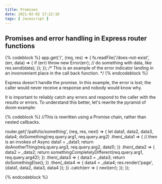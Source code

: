 ```yaml
---
title: Promises
date: 2021-02-02 17:22:10
tags: [ Javascript ]
---
```

## Promises and error handling in Express router functions

{% codeblock %}
app.get('/', (req, res) => {
  fs.readFile('/does-not-exist', (err, data) => {
    if (err) throw new Error(err);
    // do something with data, like
    res.send(data);
  });
});
/* This is an example of the error indicator landing in an invonvenient place in the call back function.
*/
{% endcodeblock %}

Express doesn't handle the promise. In this example, the error is lost; the caller would never receive a response and nobody would know why.

It is important to reliably catch any errors and respond to the caller with the results or errors.
To understand this better, let's rewrite the pyramid of doom 
example:

{% codeblock %}
//This is rewritten using a Promise chain, rather than nested callbacks.

router.get('/path/to/something', (req, res, next) => {
  let data1, data2, data3, data4;
  doSomething(req.query.arg1, req.query.arg2)
  .then(_data1 => { //.then is an invokes of Async
    data1 = _data1;
    return doAnotherThing(req.query.arg3, req.query.arg2, data1);
  })
  .then(_data2 => {
    data2 = _data2;
    return somethingCompletelyDifferent(req.query.arg1, req.query.arg42);
  })
  .then(_data3 => {
    data3 = _data3;
    return doSomethingElse();
  })
  .then(_data4 => {
    data4 = _data4;
    res.render('page', {data1, data2, data3, data4 });
  })
  .catch(err => { next(err); });
});

{% endcodeblock %}
